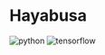 <!--
 * @Author: hibana2077 hibana2077@gmail.com
 * @Date: 2023-10-14 12:20:00
 * @LastEditors: hibana2077 hibana2077@gmail.com
 * @LastEditTime: 2024-01-02 18:37:01
 * @FilePath: \haya\README.md
 * @Description: 这是默认设置,请设置`customMade`, 打开koroFileHeader查看配置 进行设置: https://github.com/OBKoro1/koro1FileHeader/wiki/%E9%85%8D%E7%BD%AE
-->
# Hayabusa

![python](https://img.shields.io/badge/python-3.10.0-blue?logo=python)
![tensorflow](https://img.shields.io/badge/tensorflow-2.14.0-orange?logo=tensorflow)

